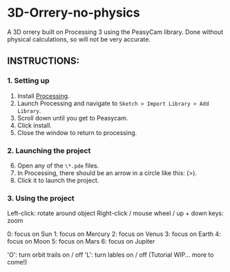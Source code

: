 # 3D-Orrery-no-physics
A 3D orrery built on Processing 3 using the PeasyCam library. Done without physical calculations, so will not be very accurate.

## INSTRUCTIONS:
### 1. Setting up
1. Install [Processing](https://processing.org/download/).
2. Launch Processing and navigate to `Sketch > Import Library > Add Library`.
3. Scroll down until you get to Peasycam.
4. Click install.
5. Close the window to return to processing.
### 2. Launching the project
6. Open any of the `\*.pde` files.
7. In Processing, there should be an arrow in a circle like this: (>).
8. Click it to launch the project.
### 3. Using the project
Left-click: rotate around object
Right-click / mouse wheel / up + down keys: zoom

0: focus on Sun
1: focus on Mercury
2: focus on Venus
3: focus on Earth
4: focus on Moon
5: focus on Mars
6: focus on Jupiter

'O': turn orbit trails on / off
'L': turn lables on / off
(Tutorial WIP... more to come!)
